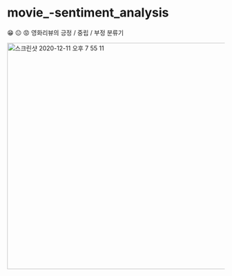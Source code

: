 # movie_-sentiment_analysis
😁 😐 😡
영화리뷰의 긍정 / 중립 / 부정 분류기


<img width="525" alt="스크린샷 2020-12-11 오후 7 55 11" src="https://user-images.githubusercontent.com/28584133/102992817-5417fd00-455f-11eb-86be-02bed436b438.png">
